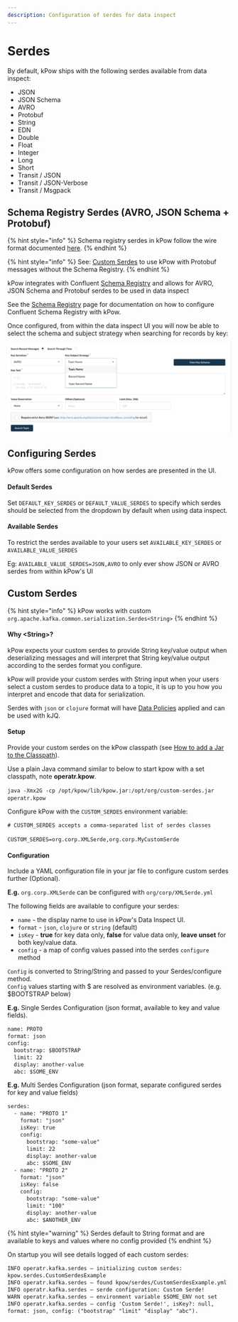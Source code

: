 ```yaml
---
description: Configuration of serdes for data inspect
---
```


# Serdes

By default, kPow ships with the following serdes available from data inspect:

* JSON
* JSON Schema
* AVRO
* Protobuf
* String
* EDN
* Double
* Float
* Integer
* Long
* Short
* Transit / JSON
* Transit / JSON-Verbose
* Transit / Msgpack

## Schema Registry Serdes \(AVRO, JSON Schema + Protobuf\)

{% hint style="info" %}
Schema registry serdes in kPow follow the wire format documented [here](https://docs.confluent.io/platform/current/schema-registry/serdes-develop/index.html#wire-format). 
{% endhint %}

{% hint style="info" %}
See: [Custom Serdes](serdes.md#custom-serdes) to use kPow with Protobuf messages without the Schema Registry.
{% endhint %}

kPow integrates with Confluent [Schema Registry](https://docs.confluent.io/platform/current/schema-registry/index.html) and allows for AVRO, JSON Schema and Protobuf serdes to be used in data inspect

See the [Schema Registry](https://app.gitbook.com/@operatr-io/s/kpow/~/drafts/-MN6L_-tcDmaE5R2dq-T/configuration/schema-registry) page for documentation on how to configure Confluent Schema Registry with kPow.

Once configured, from within the data inspect UI you will now be able to select the schema and subject strategy when searching for records by key:

![](../../.gitbook/assets/screen-shot-2020-11-27-at-1.20.34-pm.png)

## Configuring Serdes

kPow offers some configuration on how serdes are presented in the UI.

#### Default Serdes

Set `DEFAULT_KEY_SERDES` or `DEFAULT_VALUE_SERDES` to specify which serdes should be selected from the dropdown by default when using data inspect. 

#### Available Serdes

To restrict the serdes available to your users set `AVAILABLE_KEY_SERDES` or `AVAILABLE_VALUE_SERDES`  
  
Eg: `AVAILABLE_VALUE_SERDES=JSON,AVRO` to only ever show JSON or AVRO serdes from within kPow's UI

## Custom Serdes

{% hint style="info" %}
kPow works with custom `org.apache.kafka.common.serialization.Serdes<String>`
{% endhint %}

#### Why &lt;String&gt;?

kPow expects your custom serdes to provide String key/value output when deserializing messages and will interpret that String key/value output according to the serdes format you configure.

kPow will provide your custom serdes with String input when your users select a custom serdes to produce data to a topic, it is up to you how you interpret and encode that data for serialization.

Serdes with `json` or `clojure` format will have [Data Policies](../data-policies.md) applied and can be used with kJQ.

#### Setup

Provide your custom serdes on the kPow classpath \(see [How to add a Jar to the Classpath](https://stackoverflow.com/questions/15930782/call-java-jar-myfile-jar-with-additional-classpath-option)\).

Use a plain Java command similar to below to start kpow with a set classpath, note **operatr.kpow**.

`java -Xmx2G -cp /opt/kpow/lib/kpow.jar:/opt/org/custom-serdes.jar operatr.kpow`

Configure kPow with the `CUSTOM_SERDES` environment variable:

```text
# CUSTOM_SERDES accepts a comma-separated list of serdes classes

CUSTOM_SERDES=org.corp.XMLSerde,org.corp.MyCustomSerde
```

#### Configuration

Include a YAML configuration file in your jar file to configure custom serdes further \(Optional\).

**E.g.** `org.corp.XMLSerde` can be configured with `org/corp/XMLSerde.yml`

The following fields are available to configure your serdes:

* `name` - the display name to use in kPow's Data Inspect UI.
* `format` - `json`, `clojure` or `string` \(default\)
* `isKey` -  **true** for key data only, **false** for value data only, **leave unset** for both key/value data.
* `config` - a map of config values passed into the serdes `configure` method 

`Config` is converted to String/String and passed to your Serdes/configure method.   
`Config` values starting with $ are resolved as environment variables. \(e.g. $BOOTSTRAP below\)

**E.g.** Single Serdes Configuration \(json format, available to key and value fields\).

```text
name: PROTO
format: json
config:
  bootstrap: $BOOTSTRAP
  limit: 22
  display: another-value
  abc: $SOME_ENV
```

**E.g.** Multi Serdes Configuration \(json format, separate configured serdes for key and value fields\)

```text
serdes:
  - name: "PROTO 1"
    format: "json"
    isKey: true
    config:
      bootstrap: "some-value"
      limit: 22
      display: another-value
      abc: $SOME_ENV
  - name: "PROTO 2"
    format: "json"
    isKey: false
    config:
      bootstrap: "some-value"
      limit: "100"
      display: another-value
      abc: $ANOTHER_ENV
```

{% hint style="warning" %}
Serdes default to String format and are available to keys and values where no config provided
{% endhint %}

On startup you will see details logged of each custom serdes:

```text
INFO operatr.kafka.serdes – initializing custom serdes: kpow.serdes.CustomSerdesExample
INFO operatr.kafka.serdes – found kpow/serdes/CustomSerdesExample.yml
INFO operatr.kafka.serdes – serde configuration: Custom Serde!
WARN operatr.kafka.serdes – environment variable $SOME_ENV not set
INFO operatr.kafka.serdes – config 'Custom Serde!', isKey?: null, format: json, config: ("bootstrap" "limit" "display" "abc").
```

